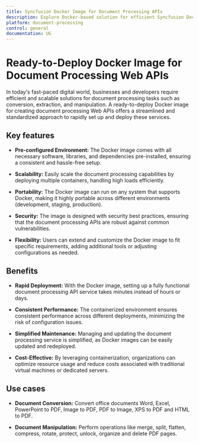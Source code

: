 ```yaml
---
title: Syncfusion Docker Image for Document Processing APIs
description: Explore Docker-based solution for efficient Syncfusion Document Processing Web APIs, designed for rapid deployment, scalability, and security.
platform: document-processing
control: general
documentation: UG
---
```

# Ready-to-Deploy Docker Image for Document Processing Web APIs

In today's fast-paced digital world, businesses and developers require efficient and scalable solutions for document processing tasks such as conversion, extraction, and manipulation. A ready-to-deploy Docker image for creating document processing Web APIs offers a streamlined and standardized approach to rapidly set up and deploy these services.

## Key features

- **Pre-configured Environment:** The Docker image comes with all necessary software, libraries, and dependencies pre-installed, ensuring a consistent and hassle-free setup.

- **Scalability:** Easily scale the document processing capabilities by deploying multiple containers, handling high loads efficiently.

- **Portability:** The Docker image can run on any system that supports Docker, making it highly portable across different environments (development, staging, production).

- **Security:** The image is designed with security best practices, ensuring that the document processing APIs are robust against common vulnerabilities.

- **Flexibility:** Users can extend and customize the Docker image to fit specific requirements, adding additional tools or adjusting configurations as needed.

## Benefits

- **Rapid Deployment:** With the Docker image, setting up a fully functional document processing API service takes minutes instead of hours or days.

- **Consistent Performance:** The containerized environment ensures consistent performance across different deployments, minimizing the risk of configuration issues.

- **Simplified Maintenance:** Managing and updating the document processing service is simplified, as Docker images can be easily updated and redeployed.

- **Cost-Effective:** By leveraging containerization, organizations can optimize resource usage and reduce costs associated with traditional virtual machines or dedicated servers.

## Use cases

- **Document Conversion:** Convert office documents Word, Excel, PowerPoint to PDF, Image to PDF, PDF to Image, XPS to PDF and HTML to PDF.

- **Document Manipulation:** Perform operations like merge, split, flatten, compress, rotate, protect, unlock, organize and delete PDF pages.
